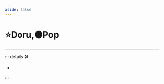 ```yaml
---
aside: false
---
```

# ⭐<labor>Doru</labor>,🟠<motor>Pop</motor>

---

<!-- =================================================== -->
<!-- =================================================== -->
<!-- =================================================== -->
<!-- =================================================== -->
<!-- =================================================== -->
::: details 🛠

-

:::
